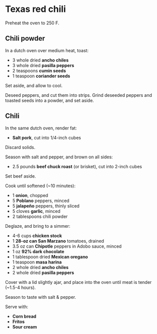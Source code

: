 Texas red chili
===============

Preheat the oven to 250 F.

Chili powder
------------

In a dutch oven over medium heat, toast:

- 3 whole dried **ancho chiles**
- 3 whole dried **pasilla peppers**
- 2 teaspoons **cumin seeds**
- 1 teaspoon **coriander seeds**

Set aside, and allow to cool.

Deseed peppers, and cut them into strips. Grind deseeded peppers and toasted seeds into a powder, and set aside.

Chili
-----

In the same dutch oven, render fat:

- **Salt pork**, cut into 1/4-inch cubes

Discard solids.

Season with salt and pepper, and brown on all sides:

- 2.5 pounds **beef chuck roast** (or brisket), cut into 2-inch cubes

Set beef aside.

Cook until softened (~10 minutes):

- 1 **onion**, chopped
- 5 **Poblano** peppers, minced
- 5 **jalapeño** peppers, thinly sliced
- 5 cloves **garlic**, minced
- 2 tablespoons chili powder

Deglaze, and bring to a simmer:

- 4-6 cups **chicken stock**
- 1 **28-oz can San Marzano** tomatoes, drained
- 3.5 oz can **Chipotle** peppers in Adobo sauce, minced
- 1 oz **92% dark chocolate**
- 1 tablespoon dried **Mexican oregano**
- 1 teaspoon **masa harina**
- 2 whole dried **ancho chiles**
- 2 whole dried **pasilla peppers**

Cover with a lid slightly ajar, and place into the oven until meat is tender (~1.5-4 hours).

Season to taste with salt & pepper.

Serve with:

- **Corn bread**
- **Fritos**
- **Sour cream**
